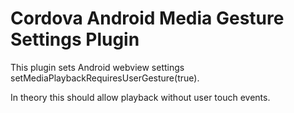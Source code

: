 Cordova Android Media Gesture Settings Plugin
=================================

This plugin sets Android webview settings setMediaPlaybackRequiresUserGesture(true).

In theory this should allow playback without user touch events.



